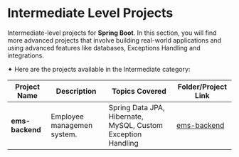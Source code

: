 # Intermediate Level Projects

Intermediate-level projects for **Spring Boot**. 
In this section, you will find more advanced projects that involve building real-world applications and using advanced features like databases, Exceptions Handling and integrations.

✦ Here are the projects available in the Intermediate category:

| Project Name              | Description                |   Topics Covered                  | Folder/Project Link              |
|---------------------------|----------------------------|-----------------------------------|----------------------------------|
| **ems-backend** | Employee managemen system.  | Spring Data JPA, Hibernate, MySQL, Custom Exception Handling | [ems-backend](./SpringBoot/Intermediate/ems-backend) |
